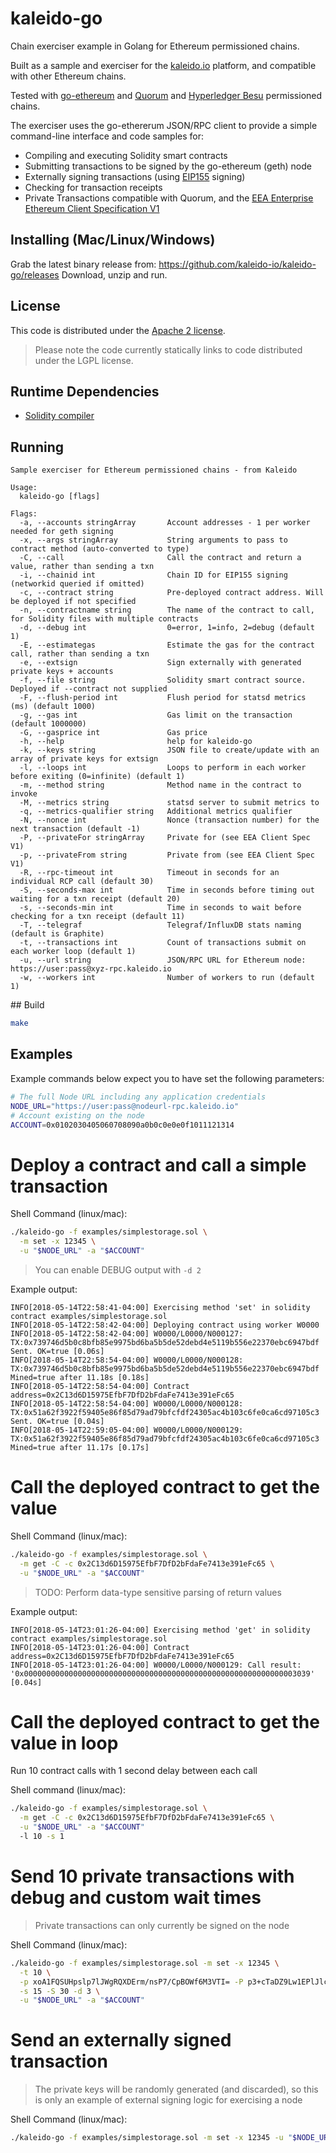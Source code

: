 # kaleido-go

Chain exerciser example in Golang for Ethereum permissioned chains.

Built as a sample and exerciser for the [kaleido.io](https://kaleido.io) platform,
and compatible with other Ethereum chains.

Tested with [go-ethereum](https://github.com/ethereum/go-ethereum/) and
[Quorum](https://github.com/jpmorganchase/quorum) and [Hyperledger Besu](https://www.hyperledger.org/projects/besu) permissioned chains.

The exerciser uses the go-ethererum JSON/RPC client to provide a simple command-line
interface and code samples for:
- Compiling and executing Solidity smart contracts
- Submitting transactions to be signed by the go-ethereum (geth) node
- Externally signing transactions (using [EIP155](https://github.com/ethereum/EIPs/blob/master/EIPS/eip-155.md) signing)
- Checking for transaction receipts
- Private Transactions compatible with Quorum, and the [EEA Enterprise Ethereum Client Specification V1](https://entethalliance.org/resources/)

## Installing (Mac/Linux/Windows)

Grab the latest binary release from: https://github.com/kaleido-io/kaleido-go/releases
Download, unzip and run.

## License

This code is distributed under the [Apache 2 license](LICENSE).

> Please note the code currently statically links to code distributed under the
> LGPL license.

## Runtime Dependencies

- [Solidity compiler](https://docs.soliditylang.org/en/v0.8.17/installing-solidity.html)

## Running

```
Sample exerciser for Ethereum permissioned chains - from Kaleido

Usage:
  kaleido-go [flags]

Flags:
  -a, --accounts stringArray       Account addresses - 1 per worker needed for geth signing
  -x, --args stringArray           String arguments to pass to contract method (auto-converted to type)
  -C, --call                       Call the contract and return a value, rather than sending a txn
  -i, --chainid int                Chain ID for EIP155 signing (networkid queried if omitted)
  -c, --contract string            Pre-deployed contract address. Will be deployed if not specified
  -n, --contractname string        The name of the contract to call, for Solidity files with multiple contracts
  -d, --debug int                  0=error, 1=info, 2=debug (default 1)
  -E, --estimategas                Estimate the gas for the contract call, rather than sending a txn
  -e, --extsign                    Sign externally with generated private keys + accounts
  -f, --file string                Solidity smart contract source. Deployed if --contract not supplied
  -F, --flush-period int           Flush period for statsd metrics (ms) (default 1000)
  -g, --gas int                    Gas limit on the transaction (default 1000000)
  -G, --gasprice int               Gas price
  -h, --help                       help for kaleido-go
  -k, --keys string                JSON file to create/update with an array of private keys for extsign
  -l, --loops int                  Loops to perform in each worker before exiting (0=infinite) (default 1)
  -m, --method string              Method name in the contract to invoke
  -M, --metrics string             statsd server to submit metrics to
  -q, --metrics-qualifier string   Additional metrics qualifier
  -N, --nonce int                  Nonce (transaction number) for the next transaction (default -1)
  -P, --privateFor stringArray     Private for (see EEA Client Spec V1)
  -p, --privateFrom string         Private from (see EEA Client Spec V1)
  -R, --rpc-timeout int            Timeout in seconds for an individual RCP call (default 30)
  -S, --seconds-max int            Time in seconds before timing out waiting for a txn receipt (default 20)
  -s, --seconds-min int            Time in seconds to wait before checking for a txn receipt (default 11)
  -T, --telegraf                   Telegraf/InfluxDB stats naming (default is Graphite)
  -t, --transactions int           Count of transactions submit on each worker loop (default 1)
  -u, --url string                 JSON/RPC URL for Ethereum node: https://user:pass@xyz-rpc.kaleido.io
  -w, --workers int                Number of workers to run (default 1)
```

## Build

```sh
make
```

## Examples

Example commands below expect you to have set the following parameters:

```sh
# The full Node URL including any application credentials
NODE_URL="https://user:pass@nodeurl-rpc.kaleido.io"
# Account existing on the node
ACCOUNT=0x0102030405060708090a0b0c0e0e0f1011121314
```

# Deploy a contract and call a simple transaction

Shell Command (linux/mac):

```sh
./kaleido-go -f examples/simplestorage.sol \
  -m set -x 12345 \
  -u "$NODE_URL" -a "$ACCOUNT"
```

> You can enable DEBUG output with `-d 2`

Example output:

```
INFO[2018-05-14T22:58:41-04:00] Exercising method 'set' in solidity contract examples/simplestorage.sol
INFO[2018-05-14T22:58:42-04:00] Deploying contract using worker W0000
INFO[2018-05-14T22:58:42-04:00] W0000/L0000/N000127: TX:0x739746d5b0c8bfb85e9975bd6ba5b5de52debd4e5119b556e22370ebc6947bdf Sent. OK=true [0.06s]
INFO[2018-05-14T22:58:54-04:00] W0000/L0000/N000128: TX:0x739746d5b0c8bfb85e9975bd6ba5b5de52debd4e5119b556e22370ebc6947bdf Mined=true after 11.18s [0.18s]
INFO[2018-05-14T22:58:54-04:00] Contract address=0x2C13d6D15975EfbF7DfD2bFdaFe7413e391eFc65
INFO[2018-05-14T22:58:54-04:00] W0000/L0000/N000128: TX:0x51a62f3922f59405e86f85d79ad79bfcfdf24305ac4b103c6fe0ca6cd97105c3 Sent. OK=true [0.04s]
INFO[2018-05-14T22:59:05-04:00] W0000/L0000/N000129: TX:0x51a62f3922f59405e86f85d79ad79bfcfdf24305ac4b103c6fe0ca6cd97105c3 Mined=true after 11.17s [0.17s]
```

# Call the deployed contract to get the value


Shell Command (linux/mac):

```sh
./kaleido-go -f examples/simplestorage.sol \
  -m get -C -c 0x2C13d6D15975EfbF7DfD2bFdaFe7413e391eFc65 \
  -u "$NODE_URL" -a "$ACCOUNT"
```

> TODO: Perform data-type sensitive parsing of return values

Example output:
```
INFO[2018-05-14T23:01:26-04:00] Exercising method 'get' in solidity contract examples/simplestorage.sol
INFO[2018-05-14T23:01:26-04:00] Contract address=0x2C13d6D15975EfbF7DfD2bFdaFe7413e391eFc65
INFO[2018-05-14T23:01:26-04:00] W0000/L0000/N000129: Call result: '0x0000000000000000000000000000000000000000000000000000000000003039' [0.04s]
```

# Call the deployed contract to get the value in loop

Run 10 contract calls with 1 second delay between each call

Shell command (linux/mac):

```sh
./kaleido-go -f examples/simplestorage.sol \
  -m get -C -c 0x2C13d6D15975EfbF7DfD2bFdaFe7413e391eFc65 \
  -u "$NODE_URL" -a "$ACCOUNT"
  -l 10 -s 1
```


# Send 10 private transactions with debug and custom wait times

> Private transactions can only currently be signed on the node

Shell Command (linux/mac):

```sh
./kaleido-go -f examples/simplestorage.sol -m set -x 12345 \
  -t 10 \
  -p xoA1FQSUHpslp7lJWgRQXDErm/nsP7/CpBOWf6M3VTI= -P p3+cTaDZ9Lw1EPlJlcM9hhezlXTqAEi6xi+LTDIdW2E= \
  -s 15 -S 30 -d 3 \
  -u "$NODE_URL" -a "$ACCOUNT"
```

# Send an externally signed transaction

> The private keys will be randomly generated (and discarded), so this is only an example of external signing logic for exercising a node

Shell Command (linux/mac):

```sh
./kaleido-go -f examples/simplestorage.sol -m set -x 12345 -u "$NODE_URL" -e
```
